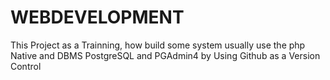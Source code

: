 # WEBDEVELOPMENT
This Project as a Trainning, how build some system usually use the php Native and DBMS PostgreSQL and PGAdmin4 by Using Github as a Version Control
